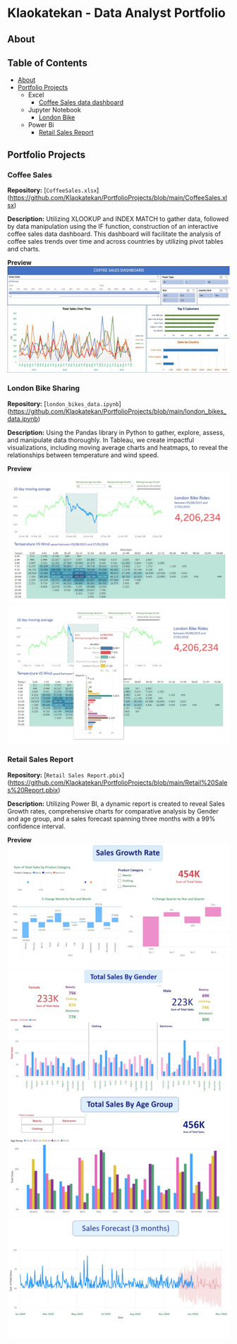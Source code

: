 # Klaokatekan - Data Analyst Portfolio
## About





## Table of Contents 
- [About](#about)
- [Portfolio Projects](#portfolio-projects)
    - Excel 
        - [Coffee Sales data dashboard](#coffee-sales-data-dashboard)
    - Jupyter Notebook
        - [London Bike](#london-bike)
    - Power Bi
        - [Retail Sales Report](#retail-sales-report)
      


## Portfolio Projects

### Coffee Sales
**Repository:** [`CoffeeSales.xlsx`] (https://github.com/Klaokatekan/PortfolioProjects/blob/main/CoffeeSales.xlsx)

**Description:** Utilizing XLOOKUP and INDEX MATCH to gather data, followed by data manipulation using the IF function, construction of an interactive coffee sales data dashboard. This dashboard will facilitate the analysis of coffee sales trends over time and across countries by utilizing pivot tables and charts.


**Preview** ![alt text](coffee_sales_image.jpg)

### London Bike Sharing ###
**Repository:** [`london_bikes_data.ipynb`] (https://github.com/Klaokatekan/PortfolioProjects/blob/main/london_bikes_data.ipynb) <br />

**Description:** Using the Pandas library in Python to gather, explore, assess, and manipulate data thoroughly. In Tableau, we create impactful visualizations, including moving average charts and heatmaps, to reveal the relationships between temperature and wind speed.

**Preview** ![alt text](london_bike_dashboard_image_1.jpg)
![alt text](london_bike_dashboard_image_2.jpg)

### Retail Sales Report ###
**Repository:** [`Retail Sales Report.pbix`] (https://github.com/Klaokatekan/PortfolioProjects/blob/main/Retail%20Sales%20Report.pbix)

**Description:** Utilizing Power BI, a dynamic report is created to reveal Sales Growth rates, comprehensive charts for comparative analysis by Gender and age group, and a sales forecast spanning three months with a 99% confidence interval.

**Preview** ![alt text](retail_sales_1.jpg)
![alt text](retail_sales_2.jpg)
![alt text](retail_sales_3.jpg)
![alt text](retail_sales_4.jpg)
